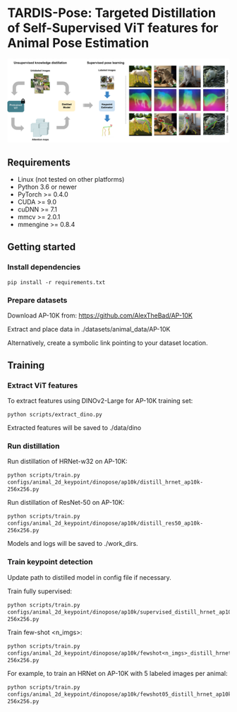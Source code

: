 # TARDIS-Pose: Targeted Distillation of Self-Supervised ViT features for Animal Pose Estimation 

![Teaser](teaser.png) 

## Requirements

- Linux (not tested on other platforms)
- Python 3.6 or newer
- PyTorch >= 0.4.0
- CUDA >= 9.0
- cuDNN >= 7.1
- mmcv >= 2.0.1
- mmengine >= 0.8.4

## Getting started

### Install dependencies

```
pip install -r requirements.txt
```

### Prepare datasets

Download AP-10K from:
https://github.com/AlexTheBad/AP-10K

Extract and place data in ./datasets/animal_data/AP-10K

Alternatively, create a symbolic link pointing to your dataset location.



## Training

### Extract ViT features

To extract features using DINOv2-Large for AP-10K training set:

```
python scripts/extract_dino.py
```

Extracted features will be saved to ./data/dino

### Run distillation

Run distillation of HRNet-w32 on AP-10K:

```
python scripts/train.py configs/animal_2d_keypoint/dinopose/ap10k/distill_hrnet_ap10k-256x256.py 
```

Run distillation of ResNet-50 on AP-10K:

```
python scripts/train.py configs/animal_2d_keypoint/dinopose/ap10k/distill_res50_ap10k-256x256.py 
```

Models and logs will be saved to ./work_dirs.


### Train keypoint detection

Update path to distilled model in config file if necessary.

Train fully supervised:

```
python scripts/train.py configs/animal_2d_keypoint/dinopose/ap10k/supervised_distill_hrnet_ap10k-256x256.py 
```

Train few-shot <n_imgs>:
```
python scripts/train.py configs/animal_2d_keypoint/dinopose/ap10k/fewshot<n_imgs>_distill_hrnet_ap10k-256x256.py 
```

For example, to train an HRNet on AP-10K with 5 labeled images per animal:
```
python scripts/train.py configs/animal_2d_keypoint/dinopose/ap10k/fewshot05_distill_hrnet_ap10k-256x256.py 
```


